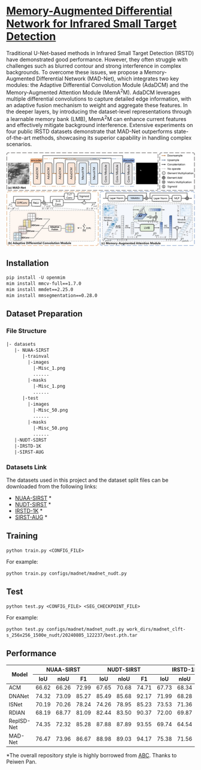 # [Memory-Augmented Differential Network for Infrared Small Target Detection](https://ieeexplore.ieee.org/document/10777476)
Traditional U-Net-based methods in Infrared Small Target Detection (IRSTD) have demonstrated good performance. However, they often struggle with challenges such as blurred contour and strong interference in complex backgrounds. To overcome these issues, we propose a Memory-Augmented Differential Network (MAD-Net), which integrates two key modules: the Adaptive Differential Convolution Module (AdaDCM) and the Memory-Augmented Attention Module (MemA<sup>2</sup>M). AdaDCM leverages multiple differential convolutions to capture detailed edge information, with an adaptive fusion mechanism to weight and aggregate these features. In the deeper layers, by introducing the dataset-level representations through a learnable memory bank (LMB), MemA<sup>2</sup>M can enhance current features and effectively mitigate background interference. Extensive experiments on four public IRSTD datasets demonstrate that MAD-Net outperforms state-of-the-art methods, showcasing its superior capability in handling complex scenarios.

![](imgs/archi_v.jpg)

## Installation
```angular2html
pip install -U openmim
mim install mmcv-full==1.7.0
mim install mmdet==2.25.0
mim install mmsegmentation==0.28.0
```

## Dataset Preparation
### File Structure
```angular2html
|- datasets
   |- NUAA-SIRST
      |-trainval
        |-images
          |-Misc_1.png
          ......
        |-masks
          |-Misc_1.png
          ......
      |-test
        |-images
          |-Misc_50.png
          ......
        |-masks
          |-Misc_50.png
          ......
   |-NUDT-SIRST
   |-IRSTD-1K
   |-SIRST-AUG

```
### Datasets Link
The datasets used in this project and the dataset split files can be downloaded from the following links:
* [NUAA-SIRST](https://openaccess.thecvf.com/content/WACV2021/papers/Dai_Asymmetric_Contextual_Modulation_for_Infrared_Small_Target_Detection_WACV_2021_paper.pdf)
  *
* [NUDT-SIRST](https://ieeexplore.ieee.org/stamp/stamp.jsp?arnumber=9864119)
  * 
* [IRSTD-1K](https://openaccess.thecvf.com/content/CVPR2022/papers/Zhang_ISNet_Shape_Matters_for_Infrared_Small_Target_Detection_CVPR_2022_paper.pdf)
  * 
* [SIRST-AUG](https://arxiv.org/pdf/2111.03580.pdf)
  * 

## Training

```
python train.py <CONFIG_FILE>
```

For example:

```
python train.py configs/madnet/madnet_nudt.py
```

## Test

```
python test.py <CONFIG_FILE> <SEG_CHECKPOINT_FILE>
```

For example:

```
python test.py configs/madnet/madnet_nudt.py work_dirs/madnet_clft-s_256x256_1500e_nudt/20240805_122237/best.pth.tar
```

## Performance
<table>
<thead>
  <tr>
    <th rowspan="3">Model</th>
    <th colspan="3">NUAA-SIRST</th>
    <th colspan="3">NUDT-SIRST</th>
    <th colspan="3">IRSTD-1k</th>
    <th colspan="3">SIRST-AUG</th>
  </tr>
  <tr>
    <th>IoU</th>
    <th>nIoU</th>
    <th>F1</th>
    <th>IoU</th>
    <th>nIoU</th>
    <th>F1</th>
    <th>IoU</th>
    <th>nIoU</th>
    <th>F1</th>
    <th>IoU</th>
    <th>nIoU</th>
    <th>F1</th>
  </tr>
</thead>
<tbody>
  <tr>
    <td>ACM</td>
    <td>66.62</td>
    <td>66.26</td>
    <td>72.99</td>
    <td>67.65</td>
    <td>70.68</td>
    <td>74.71</td>
    <td>67.73</td>
    <td>68.34</td>
    <td>80.80</td>
    <td>61.62</td>
    <td>56.81</td>
    <td>62.45</td>
  </tr>
  <tr>
    <td>DNANet</td>
    <td>74.32</td>
    <td>73.09</td>
    <td>85.27</td>
    <td>85.49</td>
    <td>85.68</td>
    <td>92.17</td>
    <td>71.99</td>
    <td>68.28</td>
    <td>83.71</td>
    <td>65.03</td>
    <td>59.91</td>
    <td>78.80</td>
  </tr>
  <tr>
    <td>ISNet</td>
    <td>70.19</td>
    <td>70.26</td>
    <td>78.24</td>
    <td>74.26</td>
    <td>78.95</td>
    <td>85.23</td>
    <td>73.53</td>
    <td>71.36</td>
    <td>84.75</td>
    <td>59.31</td>
    <td>56.40</td>
    <td>74.46</td>
  </tr>
  <tr>
    <td>RDIAN</td>
    <td>68.19</td>
    <td>68.77</td>
    <td>81.09</td>
    <td>82.44</td>
    <td>83.50</td>
    <td>90.37</td>
    <td>72.00</td>
    <td>69.87</td>
    <td>83.72</td>
    <td>61.51</td>
    <td>58.27</td>
    <td>76.17</td>
  </tr>
  <tr>
    <td>RepISD-Net</td>
    <td>74.35</td>
    <td>72.32</td>
    <td>85.28</td>
    <td>87.88</td>
    <td>87.89</td>
    <td>93.55</td>
    <td>69.74</td>
    <td>64.54</td>
    <td>82.17</td>
    <td>66.92</td>
    <td>63.67</td>
    <td>78.19</td>
  </tr>
  <tr>
    <td>MAD-Net</td>
    <td>76.47</td>
    <td>73.96</td>
    <td>86.67</td>
    <td>88.98</td>
    <td>89.03</td>
    <td>94.17</td>
    <td>75.38</td>
    <td>71.56</td>
    <td>85.96</td>
    <td>68.68</td>
    <td>66.16</td>
    <td>81.41</td>
  </tr>
</tbody>
</table>

*The overall repository style is highly borrowed from [ABC](https://github.com/PANPEIWEN/ABC). Thanks to Peiwen Pan.
